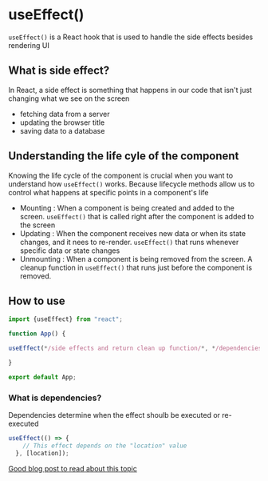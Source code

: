 # useEffect()
`useEffect()` is a React hook that is used to handle the side effects besides rendering UI

## What is side effect?
In React, a side effect is something that happens in our code that isn't just changing what we see on the screen
- fetching data from a server
- updating the browser title
- saving data to a database

## Understanding the life cyle of the component
Knowing the life cycle of the component is crucial when you want to understand how `useEffect()` works. Because lifecycle methods allow us to control what happens at specific points in a component's life <br>
- Mounting : When a component is being created and added to the screen. `useEffect()` that is called right after the component is added to the screen
- Updating : When the component receives new data or when its state changes, and it nees to re-render. `useEffect()` that runs whenever specific data or state changes
- Unmounting : When a component is being removed from the screen. A cleanup function in `useEffect()` that runs just before the component is removed. 

## How to use 
```js
import {useEffect} from "react";

function App() {

useEffect(*/side effects and return clean up function/*, */dependencies/*)

}

export default App;
```

### What is dependencies?
Dependencies determine when the effect shoulb be executed or re-executed
```js
useEffect(() => {
    // This effect depends on the "location" value
  }, [location]);
```

[Good blog post to read about this topic](https://blog.webdevsimplified.com/2020-04/use-effect/)






















